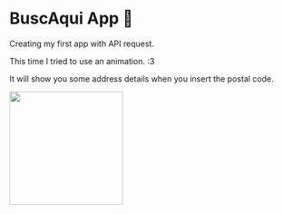 # BuscAqui App 🧭

Creating my first app with API request.

This time I tried to use an animation. :3

It will show you some address details when you insert the postal code.

<img src= "https://user-images.githubusercontent.com/73479796/110219723-af3f6780-7e9f-11eb-8bfa-b59cf145344c.gif" width="200">
